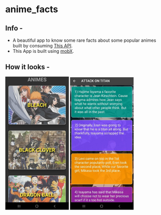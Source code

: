 # anime_facts

## Info -

- A beautiful app to know some rare facts about some popular animes built by consuming [This API](https://chandan-02.github.io/anime-facts-rest-api/).
- This App is built using [mobX](https://pub.dev/packages/mobx).

## How it looks -

<p float="left">
  <img src="app_img_1.jpeg" width="200" />
  <img src="app_img_2.jpeg" width="200" /> 
</p>
